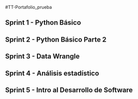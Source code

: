 #TT-Portafolio_prueba

## Sprint 1 - Python Básico

## Sprint 2 - Python Básico Parte 2

## Sprint 3 - Data Wrangle

## Sprint 4 - Análisis estadístico

## Sprint 5 - Intro al Desarrollo de Software
